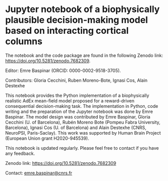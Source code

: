 # Jupyter notebook of a biophysically plausible decision-making model based on interacting cortical columns

The notebook and the code package are found in the following Zenodo link: https://doi.org/10.5281/zenodo.7682309.

Editor: Emre Baspinar (ORCID: 0000-0002-9518-3705).

Contributors: Gloria Cecchini, Ruben Moreno-Bote, Ignasi Cos, Alain Destexhe

This notebook provides the Python implementation of a biophysically realistic AdEx mean-field model proposed for a reward-driven consequential decision-making task. The implementation in Python, code writing and the preparation of the Jupyter notebook was done by Emre Baspinar. The model design was contributed by Emre Baspinar, Gloria Cecchini (U. of Barcelona), Rubén Moreno Bote (Pompeu Fabra University, Barcelona), Ignasi Cos (U. of Barcelona) and Alain Destexhe (CNRS, NeuroPSI, Paris-Saclay). This work was supported by Human Brain Project (European Union grant H2020-945539).

This notebook is updated regularly. Please feel free to contact if you have any feedback.

Zenodo link: https://doi.org/10.5281/zenodo.7682309

Contact: emre.baspinar@cnrs.fr
